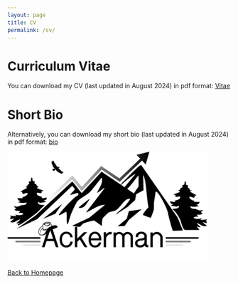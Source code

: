 ```yaml
---
layout: page
title: CV
permalink: /cv/
---
```


# Curriculum Vitae

You can download my CV (last updated in August 2024) in pdf format: [Vitae](CV_new.pdf)

# Short Bio

Alternatively, you can download my short bio (last updated in August 2024) in pdf format: [bio](Short_bio.pdf)

<img src="pictures/AckermanLogo.JPEG" width="450" />

[Back to Homepage](index.md)


